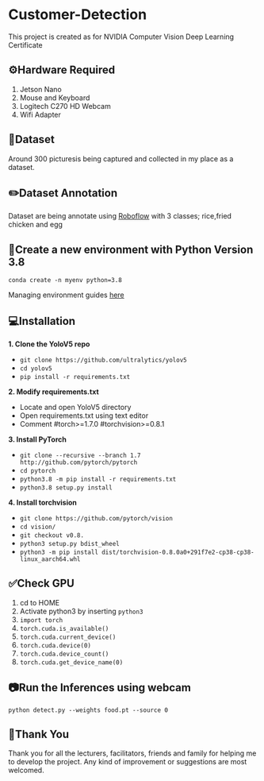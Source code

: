 # Customer-Detection
This project is created as for NVIDIA Computer Vision Deep Learning Certificate

## :gear:Hardware Required
1. Jetson Nano
2. Mouse and Keyboard
3. Logitech C270 HD Webcam
4. Wifi Adapter

## :file_folder:Dataset
Around 300 picturesis being captured and collected  in my place as a dataset.

## :pencil2:Dataset Annotation
Dataset are being annotate using [Roboflow](https://roboflow.com/) with 3 classes; rice,fried chicken and egg

## :deciduous_tree:Create a new environment with Python Version 3.8
`conda create -n myenv python=3.8`

Managing environment guides [here](https://docs.conda.io/projects/conda/en/latest/user-guide/tasks/manage-environments.html#viewing-a-list-of-your-environments)

## :computer:Installation

**1. Clone the YoloV5 repo**
   - `git clone https://github.com/ultralytics/yolov5`
   - `cd yolov5`
   - `pip install -r requirements.txt`
   
**2. Modify requirements.txt**
   - Locate and open YoloV5 directory
   - Open requirements.txt using text editor
   - Comment #torch>=1.7.0 #torchvision>=0.8.1

**3. Install PyTorch**
   - `git clone --recursive --branch 1.7 http://github.com/pytorch/pytorch`
   - `cd pytorch`
   - `python3.8 -m pip install -r requirements.txt`
   - `python3.8 setup.py install`

**4. Install torchvision**
   - `git clone https://github.com/pytorch/vision`
   - `cd vision/`
   - `git checkout v0.8.`
   - `python3 setup.py bdist_wheel`
   - `python3 -m pip install dist/torchvision-0.8.0a0+291f7e2-cp38-cp38-linux_aarch64.whl`

## :white_check_mark:Check GPU
1. cd to HOME
2. Activate python3 by inserting `python3`
3. `import torch`
4. `torch.cuda.is_available()`
5. `torch.cuda.current_device()`
6. `torch.cuda.device(0)`
7. `torch.cuda.device_count()`
8. `torch.cuda.get_device_name(0)`


## :camera:Run the Inferences using webcam
`python detect.py --weights food.pt --source 0`

## :handshake:Thank You
Thank you for all the lecturers, facilitators, friends and family for helping me to develop the project. Any kind of improvement or suggestions are most welcomed.
